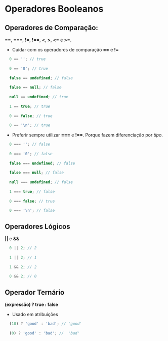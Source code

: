 # Operadores Booleanos

## Operadores de Comparação:
**==**, **===**, **!=**, **!==**, **<**, **>**, **<=** e **>=**.

- Cuidar com os operadores de comparação **==** e **!=**
```javascript
  0 == ''; // true
  
  0 == '0'; // true
  
  false == undefined; // false
  
  false == null; // false
  
  null == undefined; // true
  
  1 == true; // true
  
  0 == false; // true
  
  0 == '\n'; // true
```

- Preferir sempre utilizar **===** e **!==**. Porque fazem diferenciação por *tipo*.
```javascript
  0 === ''; // false
  
  0 === '0'; // false
  
  false === undefined; // false
  
  false === null; // false
  
  null === undefined; // false
  
  1 === true; // false
  
  0 === false; // true
  
  0 === '\n'; // false
```

## Operadores Lógicos
**||** e **&&**
```javascript
  0 || 2; // 2
  
  1 || 2; // 1 
  
  1 && 2; // 2 
  
  0 && 2; // 0 
```

## Operador Ternário
**(expressão) ? true : false** 
- Usado em atribuições
```javascript
  (10) ? 'good' : 'bad'; // 'good' 
  
  (0) ? 'good' : 'bad'; //  'bad'
```